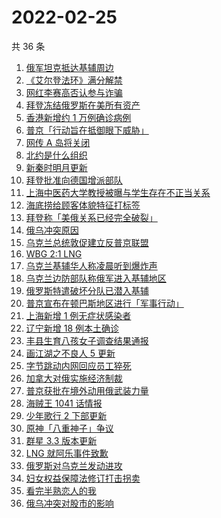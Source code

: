 # 2022-02-25

共 36 条

<!-- BEGIN ZHIHUSEARCH -->
<!-- 最后更新时间 Fri Feb 25 2022 23:09:46 GMT+0800 (China Standard Time) -->
1. [俄军坦克抵达基辅周边](https://www.zhihu.com/search?q=俄罗斯乌克兰)
1. [《艾尔登法环》满分解禁](https://www.zhihu.com/search?q=艾尔登法环)
1. [网红李赛高否认参与诈骗](https://www.zhihu.com/search?q=李赛高)
1. [拜登冻结俄罗斯在美所有资产](https://www.zhihu.com/search?q=美国俄罗斯)
1. [香港新增约 1 万例确诊病例](https://www.zhihu.com/search?q=香港疫情)
1. [普京「行动旨在抵御眼下威胁」](https://www.zhihu.com/search?q=普京讲话)
1. [网传 A 岛将关闭](https://www.zhihu.com/search?q=a岛)
1. [北约是什么组织](https://www.zhihu.com/search?q=北约是什么组织)
1. [新秦时明月更新](https://www.zhihu.com/search?q=新秦时明月)
1. [拜登批准向德国增派部队 ](https://www.zhihu.com/search?q=美国总统拜登)
1. [上海中医药大学教授被曝与学生存在不正当关系](https://www.zhihu.com/search?q=上海中医药大学)
1. [海底捞给顾客体貌特征打标签](https://www.zhihu.com/search?q=海底捞)
1. [拜登称「美俄关系已经完全破裂」](https://www.zhihu.com/search?q=美俄)
1. [俄乌冲突原因](https://www.zhihu.com/search?q=俄乌冲突原因)
1. [乌克兰总统敦促建立反普京联盟](https://www.zhihu.com/search?q=乌克兰总统)
1. [WBG 2:1 LNG](https://www.zhihu.com/search?q=wbg)
1. [乌克兰基辅华人称凌晨听到爆炸声](https://www.zhihu.com/search?q=乌克兰)
1. [乌克兰边防部队称俄军进入基辅地区](https://www.zhihu.com/search?q=乌克兰)
1. [俄罗斯特遣破坏分队已潜入基辅](https://www.zhihu.com/search?q=俄罗斯乌克兰)
1. [普京宣布在顿巴斯地区进行「军事行动」](https://www.zhihu.com/search?q=普京)
1. [上海新增 1 例无症状感染者](https://www.zhihu.com/search?q=上海疫情)
1. [辽宁新增 18 例本土确诊](https://www.zhihu.com/search?q=辽宁新增)
1. [丰县生育八孩女子调查结果通报](https://www.zhihu.com/search?q=丰县八孩)
1. [画江湖之不良人 5 更新](https://www.zhihu.com/search?q=不良人)
1. [字节跳动内网回应员工猝死](https://www.zhihu.com/search?q=字节跳动员工)
1. [加拿大对俄实施经济制裁](https://www.zhihu.com/search?q=经济制裁)
1. [普京获批在境外动用俄武装力量](https://www.zhihu.com/search?q=普京)
1. [海贼王 1041 话情报](https://www.zhihu.com/search?q=海贼王)
1. [少年歌行 2 下部更新](https://www.zhihu.com/search?q=少年歌行)
1. [原神「八重神子」争议](https://www.zhihu.com/search?q=八重神子)
1. [群星 3.3 版本更新](https://www.zhihu.com/search?q=群星)
1. [LNG 就阿乐事件致歉](https://www.zhihu.com/search?q=ale)
1. [俄罗斯对乌克兰发动进攻](https://www.zhihu.com/search?q=俄罗斯乌克兰)
1. [妇女权益保障法修订打击拐卖](https://www.zhihu.com/search?q=妇女权益)
1. [看完半熟恋人的我](https://www.zhihu.com/search?q=半熟恋人)
1. [俄乌冲突对股市的影响](https://www.zhihu.com/search?q=股市)
<!-- END ZHIHUSEARCH -->
